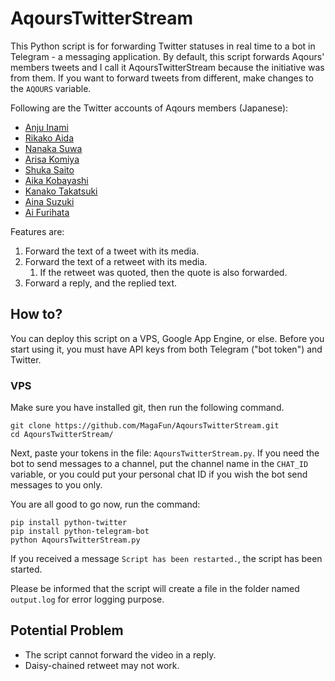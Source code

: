 # AqoursTwitterStream

This Python script is for forwarding Twitter statuses in real time to a bot in Telegram - a messaging application. By default, this script forwards Aqours' members tweets and I call it AqoursTwitterStream because the initiative was from them. If you want to forward tweets from different, make changes to the `AQOURS` variable.

Following are the Twitter accounts of Aqours members (Japanese):

* [Anju Inami](https://twitter.com/anju_inami)
* [Rikako Aida](https://twitter.com/Rikako_Aida)
* [Nanaka Suwa](https://twitter.com/suwananaka)
* [Arisa Komiya](https://twitter.com/box_komiyaarisa)
* [Shuka Saito](https://twitter.com/Saito_Shuka)
* [Aika Kobayashi](https://twitter.com/Aikyan_)
* [Kanako Takatsuki](https://twitter.com/Kanako_tktk)
* [Aina Suzuki](https://twitter.com/aina_suzuki723)
* [Ai Furihata](https://twitter.com/furihata_ai)

Features are:

1. Forward the text of a tweet with its media.
2. Forward the text of a retweet with its media.
	1. If the retweet was quoted, then the quote is also forwarded.
3. Forward a reply, and the replied text. 

## How to?

You can deploy this script on a VPS, Google App Engine, or else. Before you start using it, you must have API keys from both Telegram ("bot token") and Twitter.

### VPS

Make sure you have installed git, then run the following command. 

```
git clone https://github.com/MagaFun/AqoursTwitterStream.git
cd AqoursTwitterStream/
```

Next, paste your tokens in the file: `AqoursTwitterStream.py`. If you need the bot to send messages to a channel, put the channel name in the `CHAT_ID` variable, or you could put your personal chat ID if you wish the bot send messages to you only.

You are all good to go now, run the command:

```
pip install python-twitter
pip install python-telegram-bot
python AqoursTwitterStream.py
```

If you received a message `Script has been restarted.`, the script has been started. 

Please be informed that the script will create a file in the folder named `output.log` for error logging purpose.

## Potential Problem

* The script cannot forward the video in a reply.
* Daisy-chained retweet may not work.